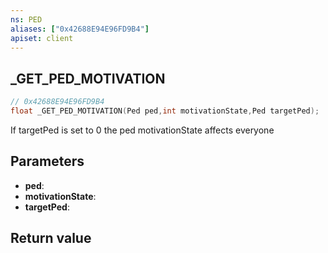 ```yaml
---
ns: PED
aliases: ["0x42688E94E96FD9B4"]
apiset: client
---
```

## _GET_PED_MOTIVATION

```c
// 0x42688E94E96FD9B4
float _GET_PED_MOTIVATION(Ped ped,int motivationState,Ped targetPed);
```

If targetPed is set to 0 the ped motivationState affects everyone

## Parameters
* **ped**:
* **motivationState**:
* **targetPed**:

## Return value

